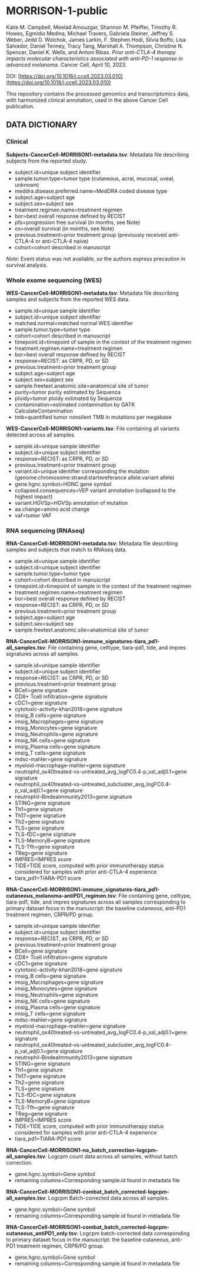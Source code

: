 # MORRISON-1-public
Katie M. Campbell, Meelad Amouzgar, Shannon M. Pfeiffer, Timothy R. Howes, Egmidio Medina, Michael Travers, Gabriela Steiner, Jeffrey S. Weber, Jedd D. Wolchok, James Larkin, F. Stephen Hodi, Silvia Boffo, Lisa Salvador, Daniel Tenney, Tracy Tang, Marshall A. Thompson, Christine N. Spencer, Daniel K. Wells, and Antoni Ribas. _Prior anti-CTLA-4 therapy impacts molecular characteristics associated with anti-PD-1 response in advanced melanoma._ Cancer Cell, April 10, 2023.

DOI: [https://doi.org/10.1016/j.ccell.2023.03.010](https://doi.org/10.1016/j.ccell.2023.03.010)

This repository contains the processed genomics and transcriptomics data, with harmonized clinical annotation, used in the above Cancer Cell publication.

## DATA DICTIONARY
### Clinical
**Subjects-CancerCell-MORRISON1-metadata.tsv**: Metadata file describing subjects from the reported study.
- subject.id=unique subject identifier
- sample.tumor.type=tumor type (cutaneous, acral, mucosal, uveal, unknown)
- meddra.disease.preferred.name=MedDRA coded disease type
- subject.age=subject age
- subject.sex=subject sex
- treatment.regimen.name=treatment regimen
- bor=best overall response defined by RECIST
- pfs=progression free survival (in months, see Note)
- os=overall survival (in months, see Note)
- previous.treatment=prior treatment group (previously received anti-CTLA-4 or anti-CTLA-4 naive)
- cohort=cohort described in manuscript

_Note:_ Event status was not available, so the authors express precaution in survival analysis.

### Whole exome sequencing (WES)
**WES-CancerCell-MORRISON1-metadata.tsv**: Metadata file describing samples and subjects from the reported WES data.
- sample.id=unique sample identifier
- subject.id=unique subject identifier
- matched.normal=matched normal WES identifier
- sample.tumor.type=tumor type
- cohort=cohort described in manuscript
- timepoint.id=timepoint of sample in the context of the treatment regimen
- treatment.regimen.name=treatment regimen
- bor=best overall response defined by RECIST
- response=RECIST: as CRPR, PD, or SD
- previous.treatment=prior treatment group
- subject.age=subject age
- subject.sex=subject sex
- sample.freetext.anatomic.site=anatomical site of tumor
- purity=tumor purity estimated by Sequenza
- ploidy=tumor ploidy estimated by Sequenza
- contamination=estimated contamination by GATK CalculateContamination
- tmb=quantified tumor nonsilent TMB in mutations per megabase

**WES-CancerCell-MORRISON1-variants.tsv**: File containing all variants detected across all samples.
- sample.id=unique sample identifier
- subject.id=unique subject identifier
- response=RECIST: as CRPR, PD, or SD
- previous.treatment=prior treatment group
- variant.id=unique identifier corresponding the mutation (genome:chromosome:strand:start:end:referance allele:variant allele)
- gene.hgnc.symbol=HGNC gene symbol
- collapsed.consequences=VEP variant annotation (collapsed to the highest impact)
- variant.HGVSp=HGVSp annotation of mutation
- aa.change=amino acid change
- vaf=tumor VAF

### RNA sequencing (RNAseq)
**RNA-CancerCell-MORRISON1-metadata.tsv**: Metadata file describing samples and subjects that match to RNAseq data.
- sample.id=unique sample identifier
- subject.id=unique subject identifier
- sample.tumor.type=tumor type
- cohort=cohort described in manuscript
- timepoint.id=timepoint of sample in the context of the treatment regimen
- treatment.regimen.name=treatment regimen
- bor=best overall response defined by RECIST
- response=RECIST: as CRPR, PD, or SD
- previous.treatment=prior treatment group
- subject.age=subject age
- subject.sex=subject sex
- sample.freetext.anatomic.site=anatomical site of tumor

**RNA-CancerCell-MORRISON1-immune_signatures-tiara_pd1-all_samples.tsv**: File containing gene, celltype, tiara-pd1, tide, and impres signatures across all samples.
- sample.id=unique sample identifier
- subject.id=unique subject identifier
- response=RECIST: as CRPR, PD, or SD
- previous.treatment=prior treatment group
- BCell=gene signature
- CD8+ Tcell infiltration=gene signature
- cDC1=gene signature
- cytotoxic-activity-khan2018=gene signature
- imsig_B cells=gene signature
- imsig_Macrophages=gene signature
- imsig_Monocytes=gene signature
- imsig_Neutrophils=gene signature
- imsig_NK cells=gene signature
- imsig_Plasma cells=gene signature
- imsig_T cells=gene signature
- mdsc-mahler=gene signature
- myeloid-macrophage-mahler=gene signature
- neutrophil_ox40treated-vs-untreated_avg_logFC0.4-p_val_adj0.1=gene signature
- neutrophil_ox40treated-vs-untreated_subcluster_avg_logFC0.4-p_val_adj0.1=gene signature
- neutrophil-BindeaImmunity2013=gene signature
- STING=gene signature
- Th1=gene signature
- Th17=gene signature
- Th2=gene signature
- TLS=gene signature
- TLS-fDC=gene signature
- TLS-MemoryB=gene signature
- TLS-Tfh=gene signature
- TReg=gene signature
- IMPRES=IMPRES score
- TIDE=TIDE score, computed with prior immunotherapy status considered for samples with prior anti-CTLA-4 experience
- tiara_pd1=TIARA-PD1 score 

**RNA-CancerCell-MORRISON1-immune_signatures-tiara_pd1-cutaneous_melanoma-antiPD1_regimen.tsv**: File containing gene, celltype, tiara-pd1, tide, and impres signatures across all samples corresponding to primary dataset focus in the manuscript: the baseline cutaneous, anti-PD1 treatment regimen, CRPR/PD group.
- sample.id=unique sample identifier
- subject.id=unique subject identifier
- response=RECIST, as CRPR, PD, or SD
- previous.treatment=prior treatment group
- BCell=gene signature
- CD8+ Tcell infiltration=gene signature
- cDC1=gene signature
- cytotoxic-activity-khan2018=gene signature
- imsig_B cells=gene signature
- imsig_Macrophages=gene signature
- imsig_Monocytes=gene signature
- imsig_Neutrophils=gene signature
- imsig_NK cells=gene signature
- imsig_Plasma cells=gene signature
- imsig_T cells=gene signature
- mdsc-mahler=gene signature
- myeloid-macrophage-mahler=gene signature
- neutrophil_ox40treated-vs-untreated_avg_logFC0.4-p_val_adj0.1=gene signature
- neutrophil_ox40treated-vs-untreated_subcluster_avg_logFC0.4-p_val_adj0.1=gene signature
- neutrophil-BindeaImmunity2013=gene signature
- STING=gene signature
- Th1=gene signature
- Th17=gene signature
- Th2=gene signature
- TLS=gene signature
- TLS-fDC=gene signature
- TLS-MemoryB=gene signature
- TLS-Tfh=gene signature
- TReg=gene signature
- IMPRES=IMPRES score
- TIDE=TIDE score, computed with prior immunotherapy status considered for samples with prior anti-CTLA-4 experience
- tiara_pd1=TIARA-PD1 score 

**RNA-CancerCell-MORRISON1-no_batch_correction-logcpm-all_samples.tsv**: Logcpm count data across all samples, without batch correction.
- gene.hgnc.symbol=Gene symbol
- remaining columns=Corresponding sample.id found in metadata file

**RNA-CancerCell-MORRISON1-combat_batch_corrected-logcpm-all_samples.tsv**: Logcpm Batch-corrected data across all samples.
- gene.hgnc.symbol=Gene symbol
- remaining columns=Corresponding sample.id found in metadata file

**RNA-CancerCell-MORRISON1-combat_batch_corrected-logcpm-cutaneous_antiPD1_only.tsv**: Logcpm batch-corrected data corresponding to primary dataset focus in the manuscript: the baseline cutaneous, anti-PD1 treatment regimen, CRPR/PD group.
- gene.hgnc.symbol=Gene symbol
- remaining columns=Corresponding sample.id found in metadata file
